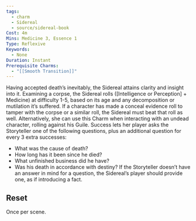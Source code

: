 ```yaml
---
tags:
  - charm
  - Sidereal
  - source/sidereal-book
Cost: 4m
Mins: Medicine 3, Essence 1
Type: Reflexive
Keywords:
  - None
Duration: Instant
Prerequisite Charms:
  - "[[Smooth Transition]]"
---
```

Having accepted death’s inevitably, the Sidereal attains clarity and insight into it. Examining a corpse, the Sidereal rolls ([Intelligence or Perception] + Medicine) at difficulty 1-5, based on its age and any decomposition or mutilation it’s suffered. If a character has made a conceal evidence roll to tamper with the corpse or a similar roll, the Sidereal must beat that roll as well. Alternatively, she can use this Charm when interacting with an undead character, rolling against his Guile. Success lets her player asks the Storyteller one of the following questions, plus an additional question for every 3 extra successes: 
-  What was the cause of death? 
-  How long has it been since he died? 
-  What unfinished business did he have? 
-  Was his death in accordance with destiny? If the Storyteller doesn’t have an answer in mind for a question, the Sidereal’s player should provide one, as if introducing a fact. 
## Reset
Once per scene.